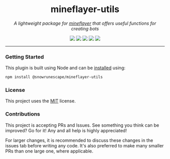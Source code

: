 <h1 align="center">mineflayer-utils</h1>
<p align="center"><i>A lightweight package for <a href="https://github.com/PrismarineJS/mineflayer">mineflayer</a> that offers useful functions for creating bots</i></p>

<p align="center">
  <img src="https://img.shields.io/npm/v/@snowrunescape/mineflayer-utils" />
  <img src="https://img.shields.io/github/repo-size/SnowRunescape/mineflayer-utils" />
  <img src="https://img.shields.io/npm/dm/@snowrunescape/mineflayer-utils" />
  <img src="https://img.shields.io/github/contributors/SnowRunescape/mineflayer-utils" />
  <img src="https://img.shields.io/github/license/SnowRunescape/mineflayer-utils" />
</p>

---

### Getting Started

This plugin is built using Node and can be [installed](https://github.com/PrismarineJS/mineflayer) using:
```bash
npm install @snowrunescape/mineflayer-utils
```

### License

This project uses the [MIT](https://github.com/SnowRunescape/mineflayer-utils/blob/master/README.md) license.

### Contributions

This project is accepting PRs and Issues. See something you think can be improved? Go for it! Any and all help is highly appreciated!

For larger changes, it is recommended to discuss these changes in the issues tab before writing any code. It's also preferred to make many smaller PRs than one large one, where applicable.
